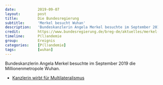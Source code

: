 ```yaml
---
date:          2019-09-07
layout:        post
title:         Die Bundesregierung
subtitle:      'Merkel besucht Wuhan'
description:   'Bundeskanzlerin Angela Merkel besuchte im September 2019 die Millionenmetropole Wuhan.'
credit:        https://www.bundesregierung.de/breg-de/aktuelles/merkel-besucht-china-1667802
timeline:      P(l)andemie
group:         Ereignis
categories:    [P(l)andemie]
tags:          [wuhan]
---
```

Bundeskanzlerin Angela Merkel besuchte im September 2019 die Millionenmetropole Wuhan.

* [Kanzlerin wirbt für Multilateralismus](https://www.bundesregierung.de/breg-de/aktuelles/merkel-besucht-china-1667802)
